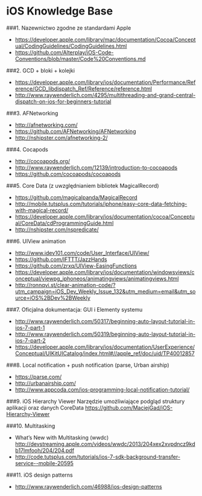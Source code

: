 iOS Knowledge Base
=========

###1. Nazewnictwo zgodne ze standardami Apple
- https://developer.apple.com/library/mac/documentation/Cocoa/Conceptual/CodingGuidelines/CodingGuidelines.html
- https://github.com/Alterplay/iOS-Code-Conventions/blob/master/Code%20Conventions.md

###2. GCD + bloki + kolejki
- https://developer.apple.com/library/ios/documentation/Performance/Reference/GCD_libdispatch_Ref/Reference/reference.html
 - http://www.raywenderlich.com/4295/multithreading-and-grand-central-dispatch-on-ios-for-beginners-tutorial
 
###3. AFNetworking
- http://afnetworking.com/
- https://github.com/AFNetworking/AFNetworking
- http://nshipster.com/afnetworking-2/

###4. Cocapods
- http://cocoapods.org/
- http://www.raywenderlich.com/12139/introduction-to-cocoapods
- https://github.com/cocoapods/cocoapods

###5. Core Data (z uwzględnianiem bibliotek MagicalRecord)
- https://github.com/magicalpanda/MagicalRecord 
- http://mobile.tutsplus.com/tutorials/iphone/easy-core-data-fetching-with-magical-record/
- https://developer.apple.com/library/ios/documentation/cocoa/Conceptual/CoreData/cdProgrammingGuide.html
- http://nshipster.com/nspredicate/

###6. UIView animation
- http://www.idev101.com/code/User_Interface/UIView/
- https://github.com/IFTTT/JazzHands
- https://github.com/zrxq/UIView-EasingFunctions
- https://developer.apple.com/library/ios/documentation/windowsviews/conceptual/viewpg_iphoneos/animatingviews/animatingviews.html
- http://ronnqvi.st/clear-animation-code/?utm_campaign=iOS_Dev_Weekly_Issue_132&utm_medium=email&utm_source=iOS%2BDev%2BWeekly

###7. Oficjalna dokumentacja: GUI i Elementy systemu
- http://www.raywenderlich.com/50317/beginning-auto-layout-tutorial-in-ios-7-part-1
- http://www.raywenderlich.com/50319/beginning-auto-layout-tutorial-in-ios-7-part-2
- https://developer.apple.com/library/ios/documentation/UserExperience/Conceptual/UIKitUICatalog/index.html#//apple_ref/doc/uid/TP40012857

###8. Local notification + push notification (parse, Urban airship)
- https://parse.com/
- http://urbanairship.com/
- http://www.appcoda.com/ios-programming-local-notification-tutorial/

###9. iOS Hierarchy Viewer
Narzędzie umożliwiające podgląd struktury aplikacji oraz danych CoreData
https://github.com/MaciejGad/iOS-Hierarchy-Viewer

###10. Multitasking
- What’s New with Multitasking (wwdc) http://devstreaming.apple.com/videos/wwdc/2013/204xex2xvpdncz9kdb17lmfooh/204/204.pdf 
- http://code.tutsplus.com/tutorials/ios-7-sdk-background-transfer-service--mobile-20595

###11. iOS design patterns
- http://www.raywenderlich.com/46988/ios-design-patterns
